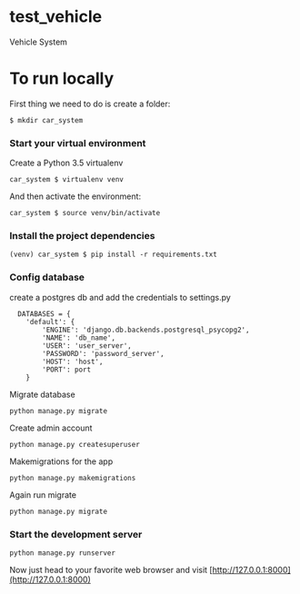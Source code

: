 # test_vehicle
Vehicle System

# To run locally

First thing we need to do is create a folder:

```
$ mkdir car_system
```

### Start your virtual environment

Create a Python 3.5 virtualenv

```
car_system $ virtualenv venv
```

And then activate the environment:

```
car_system $ source venv/bin/activate
```

### Install the project dependencies

```
(venv) car_system $ pip install -r requirements.txt
```
### Config database 
  create a postgres db and add the credentials to settings.py
  ```
    DATABASES = {
      'default': {
          'ENGINE': 'django.db.backends.postgresql_psycopg2',
          'NAME': 'db_name',
          'USER': 'user_server',
          'PASSWORD': 'password_server',
          'HOST': 'host',
          'PORT': port
      }
  ```
 
  Migrate database
  ```
  python manage.py migrate
  ```
 
  Create admin account
   ```
  python manage.py createsuperuser
   ```

  Makemigrations for the app
  ```
  python manage.py makemigrations 
  ```

  Again run migrate
   ```
  python manage.py migrate
   ```
   
### Start the development server
  ```
  python manage.py runserver
  ```


Now just head to your favorite web browser and visit
[http://127.0.0.1:8000](http://127.0.0.1:8000)
